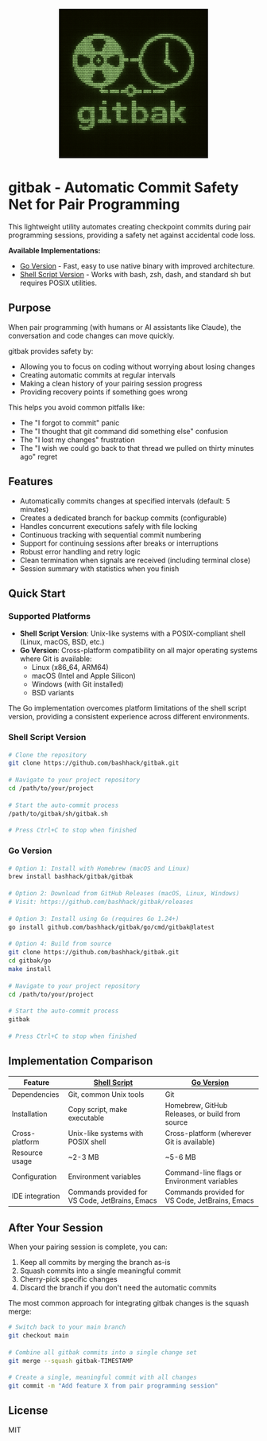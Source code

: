 <p style="text-align: center;">
  <img src="assets/gitbak_retro_logo.png" alt="gitbak logo" width="300">
</p>

# gitbak - Automatic Commit Safety Net for Pair Programming

This lightweight utility automates creating checkpoint commits during pair programming sessions, providing a safety net against accidental code loss.

**Available Implementations:**
- [Go Version](/go/README.md) - Fast, easy to use native binary with improved architecture.
- [Shell Script Version](/sh/README.md) - Works with bash, zsh, dash, and standard sh but requires POSIX utilities.

## Purpose

When pair programming (with humans or AI assistants like Claude), the conversation and code changes can move quickly.

gitbak provides safety by:

- Allowing you to focus on coding without worrying about losing changes
- Creating automatic commits at regular intervals
- Making a clean history of your pairing session progress
- Providing recovery points if something goes wrong

This helps you avoid common pitfalls like:

- The "I forgot to commit" panic
- The "I thought that git command did something else" confusion
- The "I lost my changes" frustration
- The "I wish we could go back to that thread we pulled on thirty minutes ago" regret

## Features

- Automatically commits changes at specified intervals (default: 5 minutes)
- Creates a dedicated branch for backup commits (configurable)
- Handles concurrent executions safely with file locking
- Continuous tracking with sequential commit numbering
- Support for continuing sessions after breaks or interruptions
- Robust error handling and retry logic
- Clean termination when signals are received (including terminal close)
- Session summary with statistics when you finish

## Quick Start

### Supported Platforms

- **Shell Script Version**: Unix-like systems with a POSIX-compliant shell (Linux, macOS, BSD, etc.)
- **Go Version**: Cross-platform compatibility on all major operating systems where Git is available:
   - Linux (x86_64, ARM64)
   - macOS (Intel and Apple Silicon)
   - Windows (with Git installed)
   - BSD variants

The Go implementation overcomes platform limitations of the shell script version, providing a consistent experience across different environments.

### Shell Script Version

```bash
# Clone the repository
git clone https://github.com/bashhack/gitbak.git

# Navigate to your project repository
cd /path/to/your/project

# Start the auto-commit process
/path/to/gitbak/sh/gitbak.sh

# Press Ctrl+C to stop when finished
```

### Go Version

```bash
# Option 1: Install with Homebrew (macOS and Linux)
brew install bashhack/gitbak/gitbak

# Option 2: Download from GitHub Releases (macOS, Linux, Windows)
# Visit: https://github.com/bashhack/gitbak/releases

# Option 3: Install using Go (requires Go 1.24+)
go install github.com/bashhack/gitbak/go/cmd/gitbak@latest

# Option 4: Build from source
git clone https://github.com/bashhack/gitbak.git
cd gitbak/go
make install

# Navigate to your project repository
cd /path/to/your/project

# Start the auto-commit process
gitbak

# Press Ctrl+C to stop when finished
```

## Implementation Comparison

| Feature         | [Shell Script](sh/README.md)                    | [Go Version](go/README.md)                      |
|-----------------|-------------------------------------------------|-------------------------------------------------|
| Dependencies    | Git, common Unix tools                          | Git                                             |
| Installation    | Copy script, make executable                    | Homebrew, GitHub Releases, or build from source |
| Cross-platform  | Unix-like systems with POSIX shell              | Cross-platform (wherever Git is available)      |
| Resource usage  | ~2-3 MB                                         | ~5-6 MB                                         |
| Configuration   | Environment variables                           | Command-line flags or Environment variables     |
| IDE integration | Commands provided for VS Code, JetBrains, Emacs | Commands provided for VS Code, JetBrains, Emacs |

## After Your Session

When your pairing session is complete, you can:

1. Keep all commits by merging the branch as-is
2. Squash commits into a single meaningful commit
3. Cherry-pick specific changes
4. Discard the branch if you don't need the automatic commits

The most common approach for integrating gitbak changes is the squash merge:

```bash
# Switch back to your main branch
git checkout main

# Combine all gitbak commits into a single change set
git merge --squash gitbak-TIMESTAMP 

# Create a single, meaningful commit with all changes
git commit -m "Add feature X from pair programming session"
```

## License

MIT